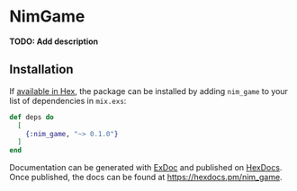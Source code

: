 # NimGame

**TODO: Add description**

## Installation

If [available in Hex](https://hex.pm/docs/publish), the package can be installed
by adding `nim_game` to your list of dependencies in `mix.exs`:

```elixir
def deps do
  [
    {:nim_game, "~> 0.1.0"}
  ]
end
```

Documentation can be generated with [ExDoc](https://github.com/elixir-lang/ex_doc)
and published on [HexDocs](https://hexdocs.pm). Once published, the docs can
be found at <https://hexdocs.pm/nim_game>.

